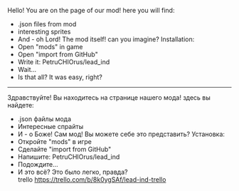 Hello! You are on the page of our mod!
here you will find:
* .json files from mod
* interesting sprites
* And - oh Lord! The mod itself! can you imagine?
Installation:
* Open "mods" in game
* Open "import from GitHub"
* Write it:
 PetruCHIOrus/lead_ind
* Wait...
* Is that all? It was easy, right?
----------------------------------
Здравствуйте!  Вы находитесь на странице нашего мода!
здесь вы найдете:
* .json файлы мода
* Интересные спрайты
* И - о Боже!  Сам мод!  Вы можете себе это представить?
 Установка:
* Откройте "mods" в игре
* Сделайте "import from GitHub"
* Напишите: PetruCHIOrus/lead_ind
* Подождите...
* И это всё?  Это было легко, правда?<br/>
trello https://trello.com/b/8k0ygSAf/lead-ind-trello
